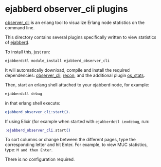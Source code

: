 # ejabberd observer_cli plugins

[observer_cli][oc] is an erlang tool to
visualize Erlang node statistics on the command line.

This directory contains several plugins
specifically written to view statistics of [ejabberd][ej].

To install this, just run:
```bash
ejabberdctl module_install ejabberd_observer_cli
```
It will automatically download, compile and install the required dependencies:
[observer_cli][oc], [recon][recon],
and the additional plugin [os_stats][os].

Then, start an erlang shell attached to your ejabberd node, for example:
```bash
ejabberdctl debug
```
in that erlang shell execute:
```erlang
ejabberd_observer_cli:start().
```

If using Elixir (for example when started with `ejabberdctl iexdebug`, run:
```elixir
:ejabberd_observer_cli.start()
```

To sort columns or change between the different pages,
type the corresponding letter and hit Enter.
For example, to view MUC statistics, type: `M and then Enter`.

There is no configuration required.

[oc]: https://github.com/zhongwencool/observer_cli
[os]: https://github.com/zhongwencool/os_stats
[recon]: https://github.com/ferd/recon
[ej]: https://www.ejabberd.im/
